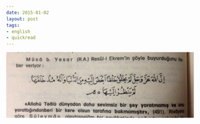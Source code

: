 ```yaml
---
date: 2015-01-02
layout: post
tags:
- english
- quickread
---
```


![](/images/tumblr_nhkjmosfpa1u3gx2to1_1280.jpg)
